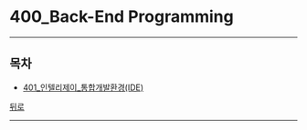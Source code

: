 # 400_Back-End Programming

----
## 목차
* [401_인텔리제이_통합개발환경(IDE)](401_인텔리제이_통합개발환경(IDE)/README.md)

 
[뒤로](../README.md)  

----


